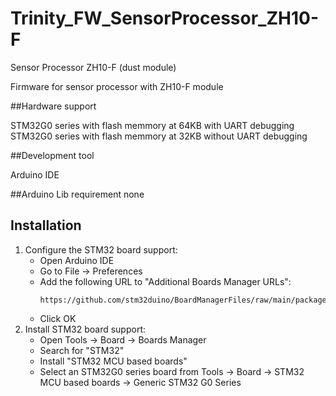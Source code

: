 # Trinity_FW_SensorProcessor_ZH10-F
Sensor Processor ZH10-F (dust module)

Firmware for sensor processor with ZH10-F module

##Hardware support

STM32G0 series with flash memmory at 64KB with UART debugging
STM32G0 series with flash memmory at 32KB without UART debugging

##Development tool

Arduino IDE

##Arduino Lib requirement 
none

## Installation
1. Configure the STM32 board support:
   - Open Arduino IDE
   - Go to File → Preferences
   - Add the following URL to "Additional Boards Manager URLs":
     ```
     https://github.com/stm32duino/BoardManagerFiles/raw/main/package_stmicroelectronics_index.json
     ```
   - Click OK
2. Install STM32 board support:
   - Open Tools → Board → Boards Manager
   - Search for "STM32"
   - Install "STM32 MCU based boards"
   - Select an STM32G0 series board from Tools → Board → STM32 MCU based boards -> Generic STM32 G0 Series
